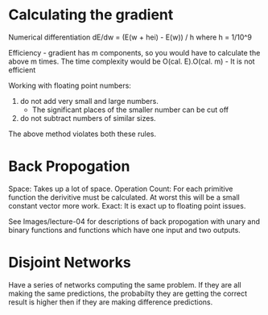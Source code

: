 # Calculating the gradient 

Numerical differentiation
dE/dw = (E(w + hei) - E(w)) / h 
where h = 1/10^9

Efficiency - gradient has m components, so you would have to calculate the above m times. The time complexity would be O(cal. E).O(cal. m) - It is not efficient

Working with floating point numbers:
1) do not add very small and large numbers.
	- The significant places of the smaller number can be cut off
2) do not subtract numbers of similar sizes.

The above method violates both these rules.

# Back Propogation
Space: Takes up a lot of space.
Operation Count: For each primitive function the derivitive must be calculated. At worst this will be a small constant vector more work.
Exact: It is exact up to floating point issues.

See Images/lecture-04 for descriptions of back propogation with unary and binary functions and functions which have one input and two outputs.

# Disjoint Networks
Have a series of networks computing the same problem. If they are all making the same predictions, the probabilty they are getting the correct result is higher then if they are making difference predictions.
